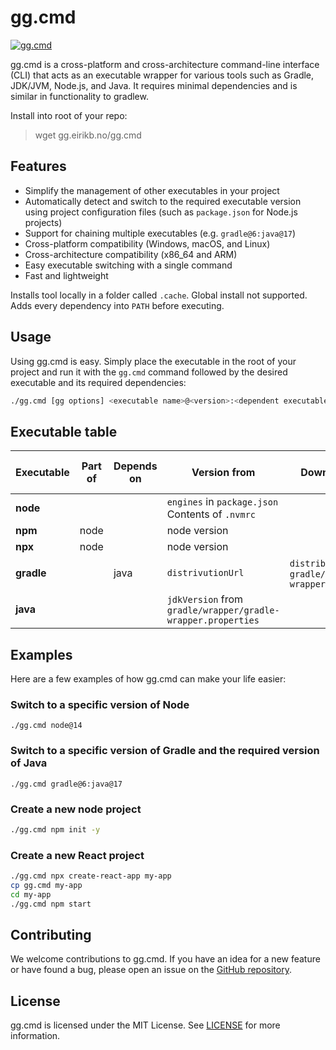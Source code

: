 # gg.cmd

[![gg.cmd](https://github.com/eirikb/gg/actions/workflows/gg.yml/badge.svg)](https://github.com/eirikb/gg/actions/workflows/gg.yml)

gg.cmd is a cross-platform and cross-architecture command-line interface (CLI) that acts as an executable wrapper for
various tools such as Gradle, JDK/JVM, Node.js, and Java. It requires minimal dependencies and is similar in
functionality to gradlew.

Install into root of your repo:
> wget gg.eirikb.no/gg.cmd

## Features

- Simplify the management of other executables in your project
- Automatically detect and switch to the required executable version using project configuration files (such
  as `package.json` for Node.js projects)
- Support for chaining multiple executables (e.g. `gradle@6:java@17`)
- Cross-platform compatibility (Windows, macOS, and Linux)
- Cross-architecture compatibility (x86_64 and ARM)
- Easy executable switching with a single command
- Fast and lightweight

Installs tool locally in a folder called `.cache`. Global install not supported.
Adds every dependency into `PATH` before executing.

## Usage

Using gg.cmd is easy. Simply place the executable in the root of your project and run it with the `gg.cmd` command
followed
by the desired executable and its required dependencies:

```bash
./gg.cmd [gg options] <executable name>@<version>:<dependent executable name>@<version> [executable arguments]
```

## Executable table

| Executable | Part of | Depends on | Version from                                                 | Download url from                                                    | Set environment variables |
|------------|---------|------------|--------------------------------------------------------------|----------------------------------------------------------------------|---------------------------|
| **node**   |         |            | `engines` in `package.json`<br/> Contents of `.nvmrc`        |                                                                      |
| **npm**    | node    |            | node version                                                 |                                                                      |
| **npx**    | node    |            | node version                                                 |                                                                      |
| **gradle** |         | java       | `distrivutionUrl`                                            | `distributionUrl` in<br/> `gradle/wrapper/gradle-wrapper.properties` |
| **java**   |         |            | `jdkVersion` from `gradle/wrapper/gradle-wrapper.properties` |                                                                      | JAVA_HOME                 |

## Examples

Here are a few examples of how gg.cmd can make your life easier:

### Switch to a specific version of Node

```
./gg.cmd node@14
```

### Switch to a specific version of Gradle and the required version of Java

```
./gg.cmd gradle@6:java@17
```

### Create a new node project

```bash
./gg.cmd npm init -y
```

### Create a new React project

```bash
./gg.cmd npx create-react-app my-app
cp gg.cmd my-app
cd my-app
./gg.cmd npm start

```

## Contributing

We welcome contributions to gg.cmd. If you have an idea for a new feature or have found a bug, please open an issue on
the [GitHub repository](https://github.com/example/gg).

## License

gg.cmd is licensed under the MIT License. See [LICENSE](LICENSE) for more information.

